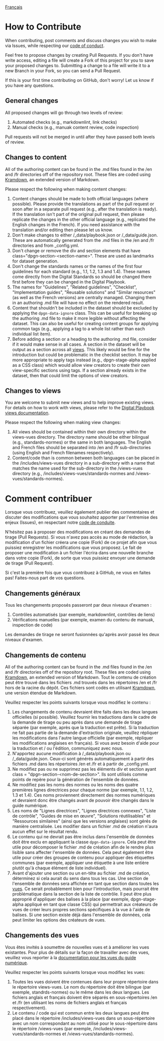 <!-- markdownlint-disable MD041 -->
[Français](#comment-contribuer)
<!-- markdownlint-enable MD041 -->

# How to Contribute

When contributing, post comments and discuss changes you wish to make via Issues, while respecting our [code of conduct](CODE_OF_CONDUCT.md).

Feel free to propose changes by creating Pull Requests. If you don't have write access, editing a file will create a Fork of this project for you to save your proposed changes to. Submitting a change to a file will write it to a new Branch in your Fork, so you can send a Pull Request.

If this is your first time contributing on GitHub, don't worry! Let us know if you have any questions.

## General changes

All proposed changes will go through two levels of review:

1. Automated checks (e.g., markdownlint, link checks)
1. Manual checks (e.g., manuak content review, code inspection)

Pull requests will not be merged in until after they have passed both levels of review.

## Changes to content

All of the authoring content can be found in the .md files found in the /en and /fr directories off of the repository root. These files are coded using [Kramdown](https://kramdown.gettalong.org/syntax.html), an extended version of Markdown.

Please respect the following when making content changes:

1. Content changes should be made to both official languages (where possible). Please provide the translations as part of the pull request or soon after in a separate pull request (e.g., after the translation is ready). If the translation isn't part of the original pull request, then please replicate the changes in the other official language (e.g., replicated the English changes in the French). If you need assistance with the translation and/or editing then please let us know.
1. Don't make changes to either /_data/playbook.json or /_data/guide.json. These are automatically generated from the .md files in the /en and /fr directories and from _config.yml.
1. Don't change or remove the div and section elements that have class="dpgn-section-&lt;section-name&gt;". These are used as landmarks for dataset generation.
1. Don't change the standards names or the names of the first four guidelines for each standard (e.g., 1.1, 1.2, 1.3 and 1.4). These names come directly from the Digital Standards so should be changed there first before they can be changed in the Digital Playbook.
1. The names for "Guidelines", "Related guidelines", "Checklist", "Implementation guides", "Reusable solutions" and "Similar resources" (as well as the French versions) are centrally managed. Changing them in an authoring .md file will have no effect on the rendered result.
1. Content that shouldn't be included in the dataset should be excluded by applying the <code>dpgn-data-ignore</code> class. This can be useful for breaking up the authoring .md file to make it more legible without affecting the dataset. This can also be useful for creating content groups for applying common tags (e.g., applying a tag to a whole list rather than each individual list item).
1. Before adding a section or a heading to the authoring .md file, consider if it would make sense in all cases. A section in the dataset will be output as a section across all [views](https://canada-ca.github.io/digital-playbook-guide-numerique/docs/en/views.html). This likely would be fine for the introduction but could be problematic in the checklist section. It may be more appropriate to apply tags instead (e.g., dpgn-stage-alpha applied as a CSS class) which would allow view creators to create their own view-specific sections using tags. If a section already exists in the dataset, then that could limit the options of view creators.

## Changes to views

You are welcome to submit new views and to help improve existing views. For details on how to work with views, please refer to the [Digital Playbook views documentation](https://canada-ca.github.io/digital-playbook-guide-numerique/docs/en/views.html).

Please respect the following when making view changes:

1. All views should be contained within their own directory within the views-vues directory. The directory name should be either bilingual (e.g., standards-normes) or the same in both languages. The English and French files should be separated into /en and /fr sub-directories (using English and French filenames respectively).
1. Content/code than is common between both languages can be placed in the /includes/views-vues directory in a sub-directory with a name that matches the name used for the sub-directory in the /views-vues directory (e.g., /includes/views-vues/standards-normes and /views-vues/standards-normes).

<!-- markdownlint-disable MD025 -->

# Comment contribuer

<!-- markdownlint-enable MD025 -->

Lorsque vous contribuez, veuillez également publier des commentaires et discuter des modifications que vous souhaitez apporter par l'entremise des enjeux (Issues), en respectant notre [code de conduite](CODE_OF_CONDUCT.md#charte-code-de-conduite-contributeurs).

N'hésitez pas à proposer des modifications en créant des demandes de tirage (Pull Requests). Si vous n'avez pas accès au mode de rédaction, la modification d'un fichier créera une copie (Fork) de ce projet afin que vous puissiez enregistrer les modifications que vous proposez. Le fait de proposer une modification à un fichier l'écrira dans une nouvelle branche dans votre copie (Fork), de sorte que vous puissiez envoyer une demande de tirage (Pull Request).

Si c'est la première fois que vous contribuez à GitHub, ne vous en faites pas! Faites-nous part de vos questions.

## Changements généraux

Tous les changements proposés passeront par deux niveaux d'examen&#160;:

1. Contrôles automatisés (par exemple, markdownlint, contrôles de liens)
1. Vérifications manuelles (par exemple, examen du contenu de manuak, inspection de code)

Les demandes de tirage ne seront fusionnées qu'après avoir passé les deux niveaux d'examen.

## Changements de contenu

All of the authoring content can be found in the .md files found in the /en and /fr directories off of the repository root. These files are coded using [Kramdown](https://kramdown.gettalong.org/syntax.html), an extended version of Markdown.
Tout le contenu de création peut être trouvé dans les fichiers .md trouvés dans les répertoires /en et /fr hors de la racine du dépôt. Ces fichiers sont codés en utilisant [Kramdown](https://kramdown.gettalong.org/syntax.html), une version étendue de Markdown.

Veuillez respecter les points suivants lorsque vous modifiez le contenu&#160;:

1. Les changements de contenu devraient être faits dans les deux langues officielles (si possible). Veuillez fournir les traductions dans le cadre de la demande de tirage ou peu après dans une demande de tirage séparée (par exemple, après que la traduction est prête). Si la traduction ne fait pas partie de la demande d'extraction originale, veuillez répliquer les modifications dans l'autre langue officielle (par exemple, répliquer les modifications anglaises en français). Si vous avez besoin d'aide pour la traduction et / ou l'édition, communiquez avec nous.
1. N'apportez aucune modification à /_data/playbook.json ou /_data/guide.json. Ceux-ci sont générés automatiquement à partir des fichiers .md dans les répertoires /en et /fr et à partir de _config.yml.
1. Ne modifiez pas ou ne supprimez pas les éléments div et section ayant class = "dpgn-section-&lt;nom-de-section&gt;". Ils sont utilisés comme points de repère pour la génération de l'ensemble de données.
1. Ne modifiez pas les noms des normes ou les noms des quatre premières lignes directrices pour chaque norme (par exemple, 1.1, 1.2, 1.3 et 1.4). Ces noms proviennent directement des normes numériques et devraient donc être changés avant de pouvoir être changés dans le guide numérique.
1. Les noms de "Lignes directrices", "Lignes directrices connexes", "Liste de contrôle", "Guides de mise en œuvre", "Solutions réutilisables" et "Ressources similaires" (ainsi que les versions anglaises) sont gérés de manière centralisée. Les modifier dans un fichier .md de création n'aura aucun effet sur le résultat rendu.
1. Le contenu qui ne devrait pas être inclus dans l'ensemble de données doit être exclu en appliquant la classe <code>dpgn-data-ignore</code>. Cela peut être utile pour décomposer le fichier .md de création afin de le rendre plus lisible sans affecter l'ensemble de données. Cela peut également être utile pour créer des groupes de contenu pour appliquer des étiquettes communes (par exemple, appliquer une étiquette à une liste entière plutôt qu'à chaque élément de liste individuel).
1. Avant d'ajouter une section ou un en-tête au fichier .md de création, déterminez si cela aurait du sens dans tous les cas. Une section de l'ensemble de données sera affichée en tant que section dans toutes les [vues](https://canada-ca.github.io/digital-playbook-guide-numerique/docs/fr/vues.html). Ce serait probablement bien pour l'introduction, mais pourrait être problématique dans la section de la liste de contrôle. Il peut être plus approprié d'appliquer des balises à la place (par exemple, dpgn-stage-alpha appliqué en tant que classe CSS) qui permettrait aux créateurs de vues de créer leurs propres sections spécifiques à la vue à l'aide de balises. Si une section existe déjà dans l'ensemble de données, cela peut limiter les options des créateurs de vues.

## Changements des vues

Vous êtes invités à soumettre de nouvelles vues et à améliorer les vues existantes. Pour plus de détails sur la façon de travailler avec des vues, veuillez vous reporter à la [documentation pour les vues du guide numérique](https://canada-ca.github.io/digital-playbook-guide-numerique/docs/fr/vues.html).

Veuillez respecter les points suivants lorsque vous modifiez les vues:

1. Toutes les vues doivent être contenues dans leur propre répertoire dans le répertoire views-vues. Le nom du répertoire doit être bilingue (par exemple, standrds-normes) ou le même dans les deux langues. Les fichiers anglais et français doivent être séparés en sous-répertoires /en et /fr (en utilisant les noms de fichiers anglais et français respectivement).
1. Le contenu / code qui est commun entre les deux langues peut être placé dans le répertoire /includes/views-vues dans un sous-répertoire avec un nom correspondant au nom utilisé pour le sous-répertoire dans le répertoire /views-vues (par exemple, /includes/views-vues/standards-normes et /views-vues/standards-normes).
